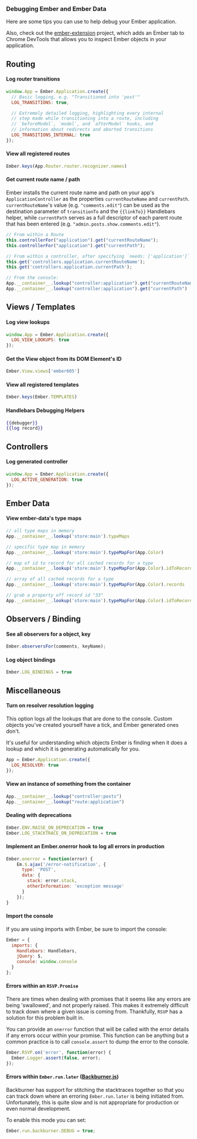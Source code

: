 ### Debugging Ember and Ember Data

Here are some tips you can use to help debug your Ember application.

Also, check out the
[ember-extension](https://github.com/tildeio/ember-extension)
project, which adds an Ember tab to Chrome DevTools that allows you
to inspect Ember objects in your application.

## Routing

#### Log router transitions

```javascript
window.App = Ember.Application.create({
  // Basic logging, e.g. "Transitioned into 'post'"
  LOG_TRANSITIONS: true, 

  // Extremely detailed logging, highlighting every internal
  // step made while transitioning into a route, including
  // `beforeModel`, `model`, and `afterModel` hooks, and
  // information about redirects and aborted transitions
  LOG_TRANSITIONS_INTERNAL: true
});
```

#### View all registered routes

```javascript
Ember.keys(App.Router.router.recognizer.names)
```

####  Get current route name / path

Ember installs the current route name and path on your
app's `ApplicationController` as the properties
`currentRouteName` and `currentPath`. `currentRouteName`'s
value (e.g. `"comments.edit"`) can be used as the destination parameter of 
`transitionTo` and the `{{linkTo}}` Handlebars helper, while 
`currentPath` serves as a full descriptor of each
parent route that has been entered (e.g.
`"admin.posts.show.comments.edit"`).

```javascript
// From within a Route
this.controllerFor("application").get("currentRouteName");
this.controllerFor("application").get("currentPath");

// From within a controller, after specifying `needs: ['application']`
this.get('controllers.application.currentRouteName');
this.get('controllers.application.currentPath');

// From the console:
App.__container__.lookup("controller:application").get("currentRouteName")
App.__container__.lookup("controller:application").get("currentPath")
```

## Views / Templates

#### Log view lookups

```javascript
window.App = Ember.Application.create({
  LOG_VIEW_LOOKUPS: true
});
```

#### Get the View object from its DOM Element's ID

```javascript
Ember.View.views['ember605']
```

#### View all registered templates

```javascript
Ember.keys(Ember.TEMPLATES)
```

#### Handlebars Debugging Helpers

```handlebars
{{debugger}}
{{log record}}
```

## Controllers

#### Log generated controller 

```javascript
window.App = Ember.Application.create({
  LOG_ACTIVE_GENERATION: true
});
```

## Ember Data

#### View ember-data's type maps

```javascript
// all type maps in memory
App.__container__.lookup('store:main').typeMaps 

// specific type map in memory
App.__container__.lookup('store:main').typeMapFor(App.Color)

// map of id to record for all cached records for a type
App.__container__.lookup('store:main').typeMapFor(App.Color).idToRecord

// array of all cached records for a type
App.__container__.lookup('store:main').typeMapFor(App.Color).records

// grab a property off record id "33"
App.__container__.lookup('store:main').typeMapFor(App.Color).idToRecord["33"].get('color')
```

## Observers / Binding

#### See all observers for a object, key

```javascript
Ember.observersFor(comments, keyName);
```

#### Log object bindings

```javascript
Ember.LOG_BINDINGS = true
```

## Miscellaneous

#### Turn on resolver resolution logging

This option logs all the lookups that are done to the console. Custom objects
you've created yourself have a tick, and Ember generated ones don't.

It's useful for understanding which objects Ember is finding when it does a lookup
and which it is generating automatically for you.

```javascript
App = Ember.Application.create({
  LOG_RESOLVER: true
});
```

#### View an instance of something from the container

```javascript
App.__container__.lookup("controller:posts")
App.__container__.lookup("route:application")
```

#### Dealing with deprecations

```javascript
Ember.ENV.RAISE_ON_DEPRECATION = true
Ember.LOG_STACKTRACE_ON_DEPRECATION = true
```


#### Implement an Ember.onerror hook to log all errors in production

```javascript
Ember.onerror = function(error) {
    Em.$.ajax('/error-notification', {
      type: 'POST',
      data: {
        stack: error.stack,
        otherInformation: 'exception message'
      }
    });
}
```

#### Import the console

If you are using imports with Ember, be sure to import the console:

```javascript
Ember = {
  imports: {
    Handlebars: Handlebars,
    jQuery: $,
    console: window.console
  }
};
```

#### Errors within an `RSVP.Promise`

There are times when dealing with promises that it seems like any errors
are being 'swallowed', and not properly raised. This makes it extremely
difficult to track down where a given issue is coming from. Thankfully,
`RSVP` has a solution for this problem built in.

You can provide an `onerror` function that will be called with the error
details if any errors occur within your promise. This function can be anything
but a common practice is to call `console.assert` to dump the error to the
console.

```javascript
Ember.RSVP.on('error', function(error) {
  Ember.Logger.assert(false, error);
});
```

#### Errors within `Ember.run.later` ([Backburner.js](https://github.com/ebryn/backburner.js))

Backburner has support for stitching the stacktraces together so that you can
track down where an erroring `Ember.run.later` is being initiated from. Unfortunately,
this is quite slow and is not appropriate for production or even normal development.

To enable this mode you can set:

```javascript
Ember.run.backburner.DEBUG = true;
```
